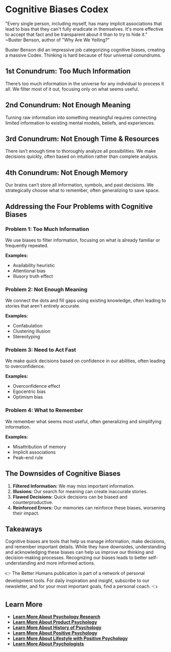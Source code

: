 # Cognitive Biases Codex

"Every single person, including myself, has many implicit associations that lead to bias that they can't fully eradicate in themselves. It's more effective to accept that fact and be transparent about it than to try to hide it."  
~Buster Benson, author of "Why Are We Yelling?"

Buster Benson did an impressive job categorizing cognitive biases, creating a massive Codex. Thinking is hard because of four universal conundrums.

## 1st Conundrum: Too Much Information

There’s too much information in the universe for any individual to process it all. We filter most of it out, focusing only on what seems useful.

## 2nd Conundrum: Not Enough Meaning

Turning raw information into something meaningful requires connecting limited information to existing mental models, beliefs, and experiences.

## 3rd Conundrum: Not Enough Time & Resources

There isn’t enough time to thoroughly analyze all possibilities. We make decisions quickly, often based on intuition rather than complete analysis.

## 4th Conundrum: Not Enough Memory

Our brains can’t store all information, symbols, and past decisions. We strategically choose what to remember, often generalizing to save space.

## Addressing the Four Problems with Cognitive Biases

### Problem 1: Too Much Information

We use biases to filter information, focusing on what is already familiar or frequently repeated.

**Examples:**

  * Availability heuristic
  * Attentional bias
  * Illusory truth effect



### Problem 2: Not Enough Meaning

We connect the dots and fill gaps using existing knowledge, often leading to stories that aren't entirely accurate.

**Examples:**

  * Confabulation
  * Clustering illusion
  * Stereotyping



### Problem 3: Need to Act Fast

We make quick decisions based on confidence in our abilities, often leading to overconfidence.

**Examples:**

  * Overconfidence effect
  * Egocentric bias
  * Optimism bias



### Problem 4: What to Remember

We remember what seems most useful, often generalizing and simplifying information.

**Examples:**

  * Misattribution of memory
  * Implicit associations
  * Peak–end rule



## The Downsides of Cognitive Biases

  1. **Filtered Information:** We may miss important information.
  2. **Illusions:** Our search for meaning can create inaccurate stories.
  3. **Flawed Decisions:** Quick decisions can be biased and counterproductive.
  4. **Reinforced Errors:** Our memories can reinforce these biases, worsening their impact.



## Takeaways

Cognitive biases are tools that help us manage information, make decisions, and remember important details. While they have downsides, understanding and acknowledging these biases can help us improve our thinking and decision-making processes. Recognizing our biases leads to better self-understanding and more informed actions.

👉 The Better Humans publication is part of a network of personal development tools. For daily inspiration and insight, subscribe to our newsletter, and for your most important goals, find a personal coach. 👈

## **Learn More**

  * [**Learn More About Psychology Research**](/docs/psychology-research)
  * [**Learn More About Product Psychology**](/docs/product-psychology)
  * [**Learn More About History of Psychology**](/docs/history-of-psychology)
  * [**Learn More About Positive Psychology**](/docs/positive-psychology)
  * [**Learn More About Lifestyle with Positive Psychology**](/docs/lifestyle-personal-growth)
  * [**Learn More About Psychologists**](/docs/psychologists)


